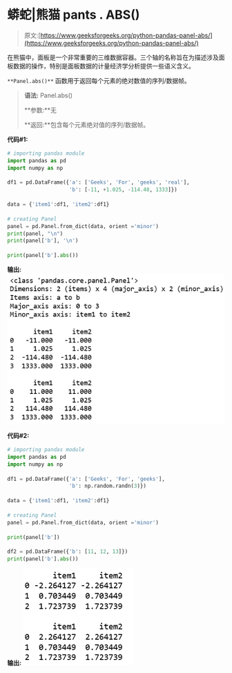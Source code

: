 # 蟒蛇|熊猫 pants . ABS()

> 原文:[https://www.geeksforgeeks.org/python-pandas-panel-abs/](https://www.geeksforgeeks.org/python-pandas-panel-abs/)

在熊猫中，面板是一个非常重要的三维数据容器。三个轴的名称旨在为描述涉及面板数据的操作，特别是面板数据的计量经济学分析提供一些语义含义。

`**Panel.abs()**` 函数用于返回每个元素的绝对数值的序列/数据帧。

> **语法:** Panel.abs()
> 
> **参数:**无
> 
> **返回:**包含每个元素绝对值的序列/数据帧。

**代码#1:**

```py
# importing pandas module 
import pandas as pd 
import numpy as np

df1 = pd.DataFrame({'a': ['Geeks', 'For', 'geeks', 'real'], 
                    'b': [-11, +1.025, -114.48, 1333]})

data = {'item1':df1, 'item2':df1}

# creating Panel 
panel = pd.Panel.from_dict(data, orient ='minor')
print(panel, "\n")
print(panel['b'], '\n')

print(panel['b'].abs())
```

**输出:**
![](img/3b92611a49d16e6f724248f7ff8c2fb0.png)

**代码#2:**

```py
# importing pandas module 
import pandas as pd 
import numpy as np

df1 = pd.DataFrame({'a': ['Geeks', 'For', 'geeks'], 
                    'b': np.random.randn(3)})

data = {'item1':df1, 'item2':df1}

# creating Panel 
panel = pd.Panel.from_dict(data, orient ='minor')

print(panel['b'])

df2 = pd.DataFrame({'b': [11, 12, 13]})
print(panel['b'].abs())
```

**输出:**
![](img/5a31a8b9f8faa586fce28629e0e55a8d.png)